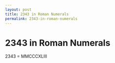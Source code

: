 ```yaml
---
layout: post
title: 2343 in Roman Numerals
permalink: 2343-in-roman-numerals
---
```


# 2343 in Roman Numerals

2343 = MMCCCXLIII
